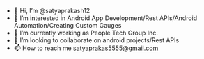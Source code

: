 - 👋 Hi, I’m @satyaprakash12
- 👀 I’m interested in Android App Development/Rest APIs/Android Automation/Creating Custom Gauges 
- 🌱 I’m currently working as People Tech Group Inc.
- 💞️ I’m looking to collaborate on android projects/Rest APIs
- 📫 How to reach me satyaprakas5555@gmail.com

<!---
satyaprakash12/satyaprakash12 is a ✨ special ✨ repository because its `README.md` (this file) appears on your GitHub profile.
You can click the Preview link to take a look at your changes.
--->
